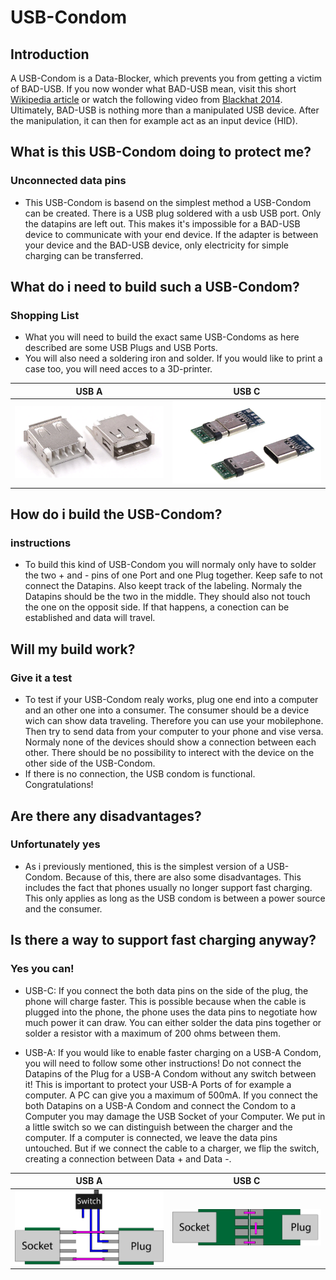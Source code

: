 # USB-Condom
## Introduction
A USB-Condom is a Data-Blocker, which prevents you from getting a victim of BAD-USB.
If you now wonder what BAD-USB mean, visit this short <a href="https://en.wikipedia.org/wiki/BadUSB">Wikipedia article</a> or watch the following video from <a href="https://www.blackhat.com/us-14/video/badusb-on-accessories-that-turn-evil.html">Blackhat 2014</a>.
Ultimately, BAD-USB is nothing more than a manipulated USB device. After the manipulation, it can then for example act as an input device (HID).

## What is this USB-Condom doing to protect me?
### Unconnected data pins
* This USB-Condom is basend on the simplest method a USB-Condom can be created. There is a USB plug soldered with a usb USB port. Only the datapins are left out. This makes it's impossible for a BAD-USB device to communicate with your end device.
If the adapter is between your device and the BAD-USB device, only electricity for simple charging can be transferred.

## What do i need to build such a USB-Condom?
### Shopping List
* What you will need to build the exact same USB-Condoms as here described are some USB Plugs and USB Ports.
* You will also need a soldering iron and solder. If you would like to print a case too, you will need acces to a 3D-printer.

| USB A      | USB C      |
|------------|------------|
| <img src="https://github.com/inflac/USB-Condom/blob/main/USB%20A%20Stecker-Buchse.png?raw=true" width="720"/> | <img src="https://github.com/inflac/USB-Condom/blob/main/USB%20C%20Stecker-Buchse.png?raw=true" width="720"/> |

## How do i build the USB-Condom?
### instructions
* To build this kind of USB-Condom you will normaly only have to solder the two + and - pins of one Port and one Plug together. Keep safe to not connect the Datapins. Also keept track of the labeling. Normaly the Datapins should be the two in the middle. They should also not touch the one on the opposit side. If that happens, a conection can be established and data will travel.

## Will my build work?
### Give it a test
* To test if your USB-Condom realy works, plug one end into a computer and an other one into a consumer. The consumer should be a device wich can show data traveling. Therefore you can use your mobilephone. Then try to send data from your computer to your phone and vise versa. Normaly none of the devices should show a connection between each other. There should be no possibility to interect with the device on the other side of the USB-Condom.
* If there is no connection, the USB condom is functional. Congratulations!

## Are there any disadvantages?
### Unfortunately yes
* As i previously mentioned, this is the simplest version of a USB-Condom. Because of this, there are also some disadvantages. This includes the fact that phones usually no longer support fast charging. This only applies as long as the USB condom is between a power source and the consumer.

## Is there a way to support fast charging anyway?
### Yes you can!
* USB-C: If you connect the both data pins on the side of the plug, the phone will charge faster. This is possible because when the cable is plugged into the phone, the phone uses the data pins to negotiate how much power it can draw.
You can either solder the data pins together or solder a resistor with a maximum of 200 ohms between them.

* USB-A: If you would like to enable faster charging on a USB-A Condom, you will need to follow some other instructions! Do not connect the Datapins of the Plug for a USB-A Condom without any switch between it! This is important to protect your USB-A Ports of for example a computer. A PC can give you a maximum of 500mA. If you connect the both Datapins on a USB-A Condom and connect the Condom to a Computer you may damage the USB Socket of your Computer. We put in a little switch so we can distinguish between the charger and the computer. If a computer is connected, we leave the data pins untouched. But if we connect the cable to a charger, we flip the switch, creating a connection between Data + and Data -.

| USB A      | USB C      |
|------------|------------|
| <img src="https://github.com/inflac/USB-Condom/blob/main/USB-A_soildering_instruction.png" width="720"/> | <img src="https://github.com/inflac/USB-Condom/blob/main/USB-C_soildering_instruction.png" width="720"/> |

